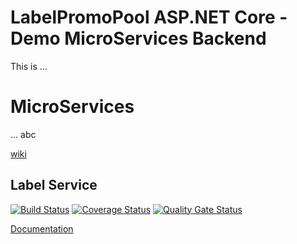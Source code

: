 # LabelPromoPool ASP.NET Core - Demo MicroServices Backend
This is ...

# MicroServices
... abc

[wiki](https://github.com/sowens81/LabelPromoPool/blob/master/wiki/readme.md)

## Label Service
[![Build Status](https://github.com/sowens81/LabelPromoPool/workflows/label/badge.svg)](https://github.com/sowens81/LabelPromoPool/actions) [![Coverage Status](https://coveralls.io/repos/github/sowens81/LabelPromoPool/badge.svg)](https://coveralls.io/github/sowens81/LabelPromoPool) [![Quality Gate Status](https://sonarcloud.io/api/project_badges/measure?project=sowens81_LabelPromoPool&metric=alert_status)](https://sonarcloud.io/dashboard?id=sowens81_LabelPromoPool)

[Documentation](https://github.com/sowens81/LabelPromoPool/blob/master//label/readme.md)



